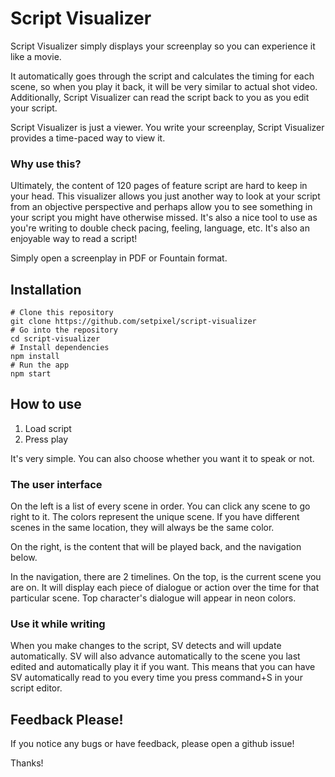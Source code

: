 # Script Visualizer

Script Visualizer simply displays your screenplay so you can experience it like a movie.

It automatically goes through the script and calculates the timing for each scene, so when you play it back, it will be very similar to actual shot video. Additionally, Script Visualizer can read the script back to you as you edit your script.

Script Visualizer is just a viewer. You write your screenplay, Script Visualizer provides a time-paced way to view it.

### Why use this?

Ultimately, the content of 120 pages of feature script are hard to keep in your head. This visualizer allows you just another way to look at your script from an objective perspective and perhaps allow you to see something in your script you might have otherwise missed. It's also a nice tool to use as you're writing to double check pacing, feeling, language, etc. It's also an enjoyable way to read a script!

Simply open a screenplay in PDF or Fountain format.

## Installation

```
# Clone this repository
git clone https://github.com/setpixel/script-visualizer
# Go into the repository
cd script-visualizer
# Install dependencies
npm install
# Run the app
npm start
```

## How to use

1. Load script
2. Press play

It's very simple. You can also choose whether you want it to speak or not. 

### The user interface

On the left is a list of every scene in order. You can click any scene to go right to it. The colors represent the unique scene. If you have different scenes in the same location, they will always be the same color.

On the right, is the content that will be played back, and the navigation below.

In the navigation, there are 2 timelines. On the top, is the current scene you are on. It will display each piece of dialogue or action over the time for that particular scene. Top character's dialogue will appear in neon colors.

### Use it while writing

When you make changes to the script, SV detects and will update automatically. SV will also advance automatically to the scene you last edited and automatically play it if you want. This means that you can have SV automatically read to you every time you press command+S in your script editor.

## Feedback Please!

If you notice any bugs or have feedback, please open a github issue!

Thanks!
